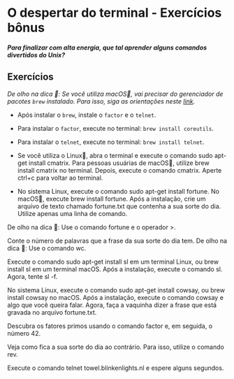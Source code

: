 # O despertar do terminal - Exercícios bônus

##### Para finalizar com alta energia, que tal aprender alguns comandos divertidos do Unix?

## Exercícios

_De olho na dica 👀: Se você utiliza macOS🍎, vai precisar do gerenciador de pacotes `brew` instalado. Para isso, siga as orientações neste [link](https://brew.sh/index_pt-br)._
- Após instalar o `brew`, instale o `factor` e o `telnet`.
- Para instalar o `factor`, execute no terminal: `brew install coreutils`.
- Para instalar o `telnet`, execute no terminal: `brew install telnet`.

- Se você utiliza o Linux🐧, abra o terminal e execute o comando sudo apt-get install cmatrix. Para pessoas usuárias de macOS🍎, utilize brew install cmatrix no terminal. Depois, execute o comando cmatrix. Aperte ctrl+c para voltar ao terminal.
- No sistema Linux, execute o comando sudo apt-get install fortune. No macOS🍎, execute brew install fortune. Após a instalação, crie um arquivo de texto chamado fortune.txt que contenha a sua sorte do dia. Utilize apenas uma linha de comando.

De olho na dica 👀: Use o comando fortune e o operador >.

Conte o número de palavras que a frase da sua sorte do dia tem.
De olho na dica 👀: Use o comando wc.

Execute o comando sudo apt-get install sl em um terminal Linux, ou brew install sl em um terminal macOS. Após a instalação, execute o comando sl. Agora, tente sl -f.

No sistema Linux, execute o comando sudo apt-get install cowsay, ou brew install cowsay no macOS. Após a instalação, execute o comando cowsay e algo que você queira falar. Agora, faça a vaquinha dizer a frase que está gravada no arquivo fortune.txt.

Descubra os fatores primos usando o comando factor e, em seguida, o número 42.

Veja como fica a sua sorte do dia ao contrário. Para isso, utilize o comando rev.

Execute o comando telnet towel.blinkenlights.nl e espere alguns segundos.
